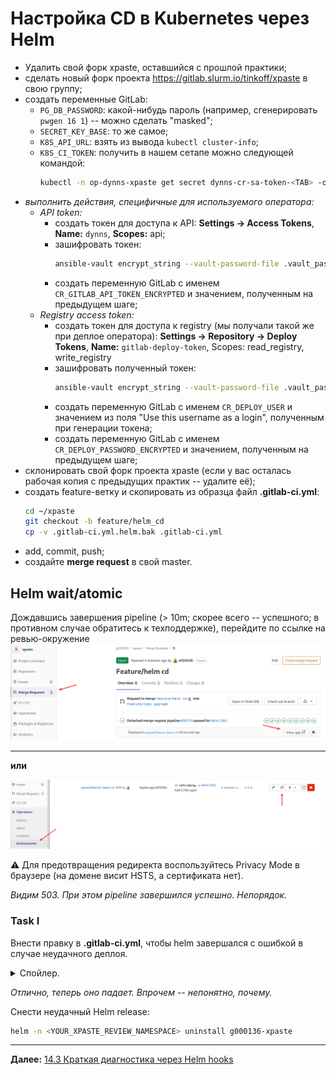 # Настройка CD в Kubernetes через Helm

+ Удалить свой форк xpaste, оставшийся с прошлой практики;
+ сделать новый форк проекта https://gitlab.slurm.io/tinkoff/xpaste в свою группу;
+ создать переменные GitLab:
  + `PG_DB_PASSWORD`: какой-нибудь пароль (например, сгенерировать `pwgen 16 1`) -- можно сделать "masked";
  + `SECRET_KEY_BASE`: то же самое;
  + `K8S_API_URL`: взять из вывода `kubectl cluster-info`;
  + `K8S_CI_TOKEN`: получить в нашем сетапе можно следующей командой:
    ```sh
    kubectl -n op-dynns-xpaste get secret dynns-cr-sa-token-<TAB> -o jsonpath='{ .data.token }' | base64 -d; echo
    ```
+ _выполнить действия, специфичные для используемого оператора:_
  + _API token:_
    + создать токен для доступа к API: **Settings -> Access Tokens**, **Name:** `dynns`, **Scopes:** api;
    + зашифровать токен:
      ```sh
      ansible-vault encrypt_string --vault-password-file .vault_pass --name _dynns_gitlab_api_token "<YOUR_GITLAB_API_TOKEN>" | base64 -w0; echo
      ```
    + создать переменную GitLab с именем `CR_GITLAB_API_TOKEN_ENCRYPTED` и значением, полученным на предыдущем шаге;
  + _Registry access token:_
    + создать токен для доступа к registry (мы получали такой же при деплое
оператора): **Settings -> Repository -> Deploy Tokens**, **Name:** `gitlab-deploy-token`, Scopes: read_registry, write_registry
    + зашифровать полученный токен:
      ```sh
      ansible-vault encrypt_string --vault-password-file .vault_pass --name _dynns_registry_pass "<DOCKER_REGISTRY_TOKEN>" | base64 -w0; echo
      ```
    + создать переменную GitLab с именем `CR_DEPLOY_USER` и значением из поля "Use this username as a login", полученным при генерации токена;
    + создать переменную GitLab с именем `CR_DEPLOY_PASSWORD_ENCRYPTED` и значением, полученным на предыдущем шаге;
+ склонировать свой форк проекта xpaste (если у вас осталась рабочая копия с предыдущих практик -- удалите её);
+ создать feature-ветку и скопировать из образца файл **.gitlab-ci.yml**:
  ```sh
  cd ~/xpaste
  git checkout -b feature/helm_cd
  cp -v .gitlab-ci.yml.helm.bak .gitlab-ci.yml
  ```
+ add, commit, push;
+ создайте **merge request** в свой master.

## Helm wait/atomic

Дождавшись завершения pipeline (> 10m; скорее всего -- успешного; в противном случае обратитесь к техподдержке), перейдите по ссылке на ревью-окружение
![URL in MR](img/env_mr.png "Review environment URL on Merge Request page")

----

**или**

![URL in Env](img/env_env.png "Review environment URL on Environments page")

 :warning: Для предотвращения редиректа воспользуйтесь Privacy Mode в браузере (на домене висит HSTS, а сертификата нет).

_Видим 503. При этом pipeline завершился успешно. Непорядок._

### Task I

Внести правку в **.gitlab-ci.yml**, чтобы helm завершался с ошибкой в случае неудачного деплоя.

<p>
<details>
<summary>Спойлер.</summary>
Добавить в команду деплоя
<pre><code>--wait</code></pre>
или
<pre><code>--atomic</code></pre>
, чтобы <em>helm</em> подождал, пока задеплоенные сущности поднимутся или, в противном случае, упал по таймауту (по умолчанию -- 5m)
<pre><code>--timeout 40s</code></pre>
</details>
</p>

_Отлично, теперь оно падает. Впрочем -- непонятно, почему._

Снести неудачный Helm release:
```sh
helm -n <YOUR_XPASTE_REVIEW_NAMESPACE> uninstall g000136-xpaste
```

----

**Далее:** [14.3 Краткая диагностика через Helm hooks](helm-hook.md)

